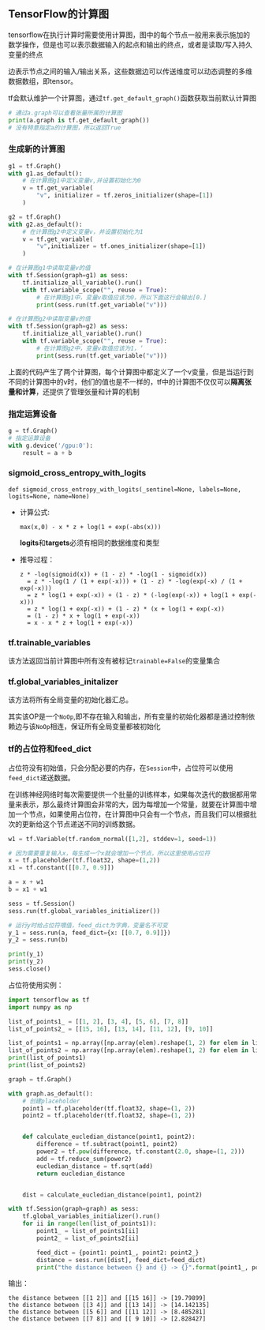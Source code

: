 ## TensorFlow的计算图       

tensorflow在执行计算时需要使用计算图，图中的每个节点一般用来表示施加的数学操作，但是也可以表示数据输入的起点和输出的终点，或者是读取/写入持久变量的终点      

边表示节点之间的输入/输出关系，这些数据边可以传送维度可以动态调整的多维数据数组，即tensor。

tf会默认维护一个计算图，通过`tf.get_default_graph()`函数获取当前默认计算图    

```Python
# 通过a.graph可以查看张量所属的计算图
print(a.graph is tf.get_default_graph()) 
# 没有特意指定a的计算图，所以返回True
```      

### 生成新的计算图     

```Python
g1 = tf.Graph()
with g1.as_default():
    # 在计算图g1中定义变量v,并设置初始化为0
    v = tf.get_variable(
        "v", initializer = tf.zeros_initializer(shape=[1])
    )

g2 = tf.Graph()
with g2.as_default():
    # 在计算图g2中定义变量v，并设置初始化为1
    v = tf.get_variable(
        "v",initializer = tf.ones_initializer(shape=[1])
    )

# 在计算图g1中读取变量v的值
with tf.Session(graph=g1) as sess:
    tf.initialize_all_variable().run()
    with tf.variable_scope("", reuse = True):
        # 在计算图g1中，变量v取值应该为0，所以下面这行会输出[0.]
        print(sess.run(tf.get_variable("v")))

# 在计算图g2中读取变量v的值
with tf.Session(graph=g2) as sess:
    tf.initialize_all_variable().run()
    with tf.variable_scope("", reuse = True):
        # 在计算图g2中，变量v取值应该为1，‘
        print(sess.run(tf.get_variable("v")))
```

上面的代码产生了两个计算图，每个计算图中都定义了一个v变量，但是当运行到不同的计算图中的v时，他们的值也是不一样的，tf中的计算图不仅仅可以**隔离张量和计算**，还提供了管理张量和计算的机制           


### 指定运算设备   

```Python
g = tf.Graph()
# 指定运算设备
with g.device('/gpu:0'):
    result = a + b
```


### sigmoid_cross_entropy_with_logits      

`def sigmoid_cross_entropy_with_logits(_sentinel=None, labels=None, logits=None, name=None)`

* 计算公式:    

    `max(x,0) - x * z + log(1 + exp(-abs(x)))`     

    **logits**和**targets**必须有相同的数据维度和类型     


* 推导过程：    

    ```
    z * -log(sigmoid(x)) + (1 - z) * -log(1 - sigmoid(x))
      = z * -log(1 / (1 + exp(-x))) + (1 - z) * -log(exp(-x) / (1 + exp(-x)))
      = z * log(1 + exp(-x)) + (1 - z) * (-log(exp(-x)) + log(1 + exp(-x)))
      = z * log(1 + exp(-x)) + (1 - z) * (x + log(1 + exp(-x))
      = (1 - z) * x + log(1 + exp(-x))
      = x - x * z + log(1 + exp(-x))
    ```  

### tf.trainable_variables      

该方法返回当前计算图中所有没有被标记`trainable=False`的变量集合     

### tf.global_variables_initalizer     

该方法将所有全局变量的初始化器汇总。    

其实该OP是一个`NoOp`,即不存在输入和输出，所有变量的初始化器都是通过控制依赖边与该`NoOp`相连，保证所有全局变量都被初始化     

### tf的占位符和feed_dict   

占位符没有初始值，只会分配必要的内存，在`Session`中，占位符可以使用`feed_dict`递送数据。     

在训练神经网络时每次需要提供一个批量的训练样本，如果每次迭代的数据都用常量来表示，那么最终计算图会非常的大，因为每增加一个常量，就要在计算图中增加一个节点，如果使用占位符，在计算图中只会有一个节点，而且我们可以根据批次的更新给这个节点递送不同的训练数据。       

```python
w1 = tf.Variable(tf.random_normal([1,2], stddev=1, seed=1))

# 因为需要重复输入x，每生成一个x就会增加一个节点，所以这里使用占位符
x = tf.placeholder(tf.float32, shape=(1,2))
x1 = tf.constant([[0.7, 0.9]])

a = x + w1
b = x1 + w1

sess = tf.Session()
sess.run(tf.global_variables_initializer())

# 运行y时给占位符喂值，feed_dict为字典，变量名不可变
y_1 = sess.run(a, feed_dict={x: [[0.7, 0.9]]})
y_2 = sess.run(b)

print(y_1)
print(y_2)
sess.close()
```  

占位符使用实例：     

```python
import tensorflow as tf
import numpy as np

list_of_points1_ = [[1, 2], [3, 4], [5, 6], [7, 8]]
list_of_points2_ = [[15, 16], [13, 14], [11, 12], [9, 10]]

list_of_points1 = np.array([np.array(elem).reshape(1, 2) for elem in list_of_points1_])
list_of_points2 = np.array([np.array(elem).reshape(1, 2) for elem in list_of_points2_])
print(list_of_points1)
print(list_of_points2)

graph = tf.Graph()

with graph.as_default():
    # 创建placeholder
    point1 = tf.placeholder(tf.float32, shape=(1, 2))
    point2 = tf.placeholder(tf.float32, shape=(1, 2))


    def calculate_eucledian_distance(point1, point2):
        difference = tf.subtract(point1, point2)
        power2 = tf.pow(difference, tf.constant(2.0, shape=(1, 2)))
        add = tf.reduce_sum(power2)
        eucledian_distance = tf.sqrt(add)
        return eucledian_distance


    dist = calculate_eucledian_distance(point1, point2)

with tf.Session(graph=graph) as sess:
    tf.global_variables_initializer().run()
    for ii in range(len(list_of_points1)):
        point1_ = list_of_points1[ii]
        point2_ = list_of_points2[ii]

        feed_dict = {point1: point1_, point2: point2_}
        distance = sess.run([dist], feed_dict=feed_dict)
        print("the distance between {} and {} -> {}".format(point1_, point2_, distance))

```   

输出：    

```
the distance between [[1 2]] and [[15 16]] -> [19.79899]
the distance between [[3 4]] and [[13 14]] -> [14.142135]
the distance between [[5 6]] and [[11 12]] -> [8.485281]
the distance between [[7 8]] and [[ 9 10]] -> [2.828427]
```





